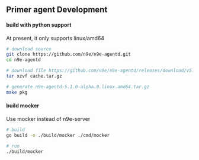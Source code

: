 ## Primer agent Development

#### build with python support

At present, it only supports linux/amd64

```sh
# download source
git clone https://github.com/n9e/n9e-agentd.git
cd n9e-agentd

# download file https://github.com/n9e/n9e-agentd/releases/download/v5.1.0-alpha.0/cache.tar.gz
tar xzvf cache.tar.gz

# generate n9e-agentd-5.1.0-alpha.0.linux.amd64.tar.gz
make pkg
```

#### build mocker

Use mocker instead of n9e-server

```sh
# build
go build -o ./build/mocker ./cmd/mocker

# run
./build/mocker
```
